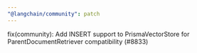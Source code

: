 ```yaml
---
"@langchain/community": patch
---
```


fix(community): Add INSERT support to PrismaVectorStore for ParentDocumentRetriever compatibility (#8833)
